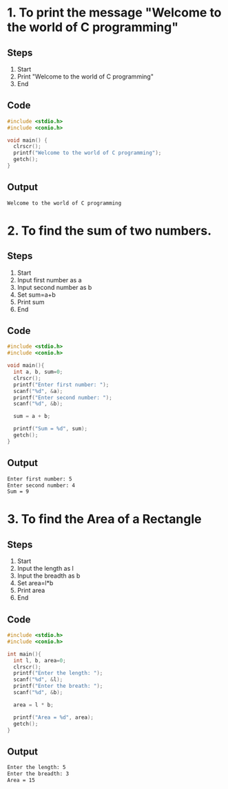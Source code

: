 # 1. To print the message "Welcome to the world of C programming"

## Steps
1. Start
2. Print "Welcome to the world of C programming"
3. End

## Code
```c
#include <stdio.h>
#include <conio.h>

void main() {
  clrscr();
  printf("Welcome to the world of C programming");
  getch();
}
```

## Output
```bash
Welcome to the world of C programming
```

# 2. To find the sum of two numbers.

## Steps
1. Start
2. Input first number as a
3. Input second number as b
4. Set sum=a+b
5. Print sum
6. End

## Code
```c
#include <stdio.h>
#include <conio.h>

void main(){
  int a, b, sum=0;
  clrscr();
  printf("Enter first number: ");
  scanf("%d", &a);
  printf("Enter second number: ");
  scanf("%d", &b);

  sum = a + b;

  printf("Sum = %d", sum);
  getch();
}
```

## Output
```bash
Enter first number: 5
Enter second number: 4
Sum = 9
```

# 3. To find the Area of a Rectangle

## Steps

1. Start
2. Input the length as l
3. Input the breadth as b
4. Set area=l*b
5. Print area
6. End

## Code
```c
#include <stdio.h>
#include <conio.h>

int main(){
  int l, b, area=0;
  clrscr();
  printf("Enter the length: ");
  scanf("%d", &l);
  printf("Enter the breath: ");
  scanf("%d", &b);

  area = l * b;

  printf("Area = %d", area);
  getch();
}
```

## Output
```bash
Enter the length: 5
Enter the breadth: 3
Area = 15
```